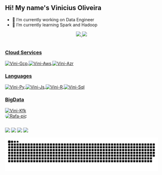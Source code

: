 ## Hi! My name's Vinicius Oliveira

- 🔭 I’m currently working on Data Engineer
- 🌱 I’m currently learning Spark and Hadoop


<div align="center">
  <a href="https://github.com/visalla">
  <img height="180em" src="https://github-readme-stats.vercel.app/api?username=visalla&show_icons=true&theme=dark&include_all_commits=true&count_private=true"/>
  <img height="180em" src="https://github-readme-stats.vercel.app/api/top-langs/?username=visalla&layout=compact&langs_count=7&theme=dark"/>
</div>
  
<div style="display: inline_block"><br>
  
  ### Cloud Services
  
  <img align="center" alt="Vini-Gcp" height="30" width="40" src="https://cdn.jsdelivr.net/gh/devicons/devicon/icons/googlecloud/googlecloud-original.svg" />
  <img align="center" alt="Vini-Aws" height="30" width="40" src="https://cdn.jsdelivr.net/gh/devicons/devicon/icons/amazonwebservices/amazonwebservices-original.svg" />
  <img align="center" alt="Vini-Azr" height="30" width="40" src="https://cdn.jsdelivr.net/gh/devicons/devicon/icons/azure/azure-original.svg" />
  
  ### Languages
  
  <img align="center" alt="Vini-Py" height="30" width="40" src="https://cdn.jsdelivr.net/gh/devicons/devicon/icons/python/python-original-wordmark.svg" />
  <img align="center" alt="Vini-Js" height="30" width="40" src="https://cdn.jsdelivr.net/gh/devicons/devicon/icons/javascript/javascript-original.svg" />
  <img align="center" alt="Vini-R" height="30" width="40" src="https://cdn.jsdelivr.net/gh/devicons/devicon/icons/r/r-original.svg" />
  <img align="center" alt="Vini-Sql" height="30" width="40" src="https://cdn.jsdelivr.net/gh/devicons/devicon/icons/mysql/mysql-original-wordmark.svg" />
  
  ### BigData
  
  <img align="center" alt="Vini-Kfk" height="30" src="https://cdn.jsdelivr.net/gh/devicons/devicon/icons/apachekafka/apachekafka-original.svg" />
</div>

  <img align="center" alt="Rafa-pic" height="150" style="border-radius:50px;" src="https://cdn.discordapp.com/attachments/904164221355425792/904164265097838623/download20211006212433.png">
  
##

<div> 
  <a href="https://instagram.com/vgo.sql" target="_blank"><img src="https://img.shields.io/badge/-Instagram-%23E4405F?style=for-the-badge&logo=instagram&logoColor=white" target="_blank"></a>
 <a href="https://discord.gg/EnYf2akq" target="_blank"><img src="https://img.shields.io/badge/Discord-7289DA?style=for-the-badge&logo=discord&logoColor=white" target="_blank"></a> 
  <a href = "mailto:vinicius.g.oliveira97@hotmail.com"><img src="https://img.shields.io/badge/Microsoft_Outlook-0078D4?style=for-the-badge&logo=microsoft-outlook&logoColor=white" target="_blank"></a>
  <a href="https://www.linkedin.com/in/viniciusgomesoliveira" target="_blank"><img src="https://img.shields.io/badge/-LinkedIn-%230077B5?style=for-the-badge&logo=linkedin&logoColor=white" target="_blank"></a> 
 
  ![Snake animation](https://github.com/visalla/visalla/blob/output/github-contribution-grid-snake.svg)
 
</div>
